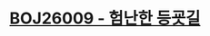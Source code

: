 # [BOJ26009 - 험난한 등굣길](https://www.acmicpc.net/problem/26009)
<!--tags: bfs, dijkstra's, graph, traversal-->
